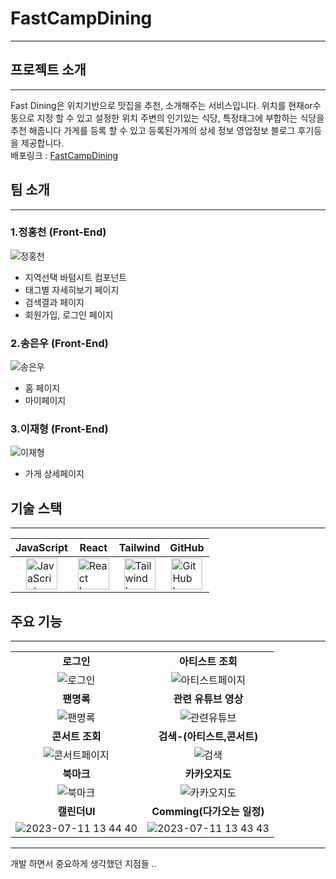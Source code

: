 # FastCampDining

---

## 프로젝트 소개

---
Fast Dining은 위치기반으로 맛집을 추천, 소개해주는 서비스입니다.
위치를 현재or수동으로 지정 할 수 있고 설정한 위치 주변의 인기있는 식당, 특정태그에 부합하는 식당을 추천 해줍니다
가게를 등록 할 수 있고 등록된가게의 상세 정보 영업정보 블로그 후기등을 제공합니다.<br>
배포링크 : <a href = "https://team-busan.netlify.app/">FastCampDining</a>

## 팀 소개

---
### 1.정홍천 (Front-End)
![정홍천](url_to_chulsoo_image)
- 지역선택 바텀시트 컴포넌트
- 태그별 자세히보기 페이지
- 검색결과 페이지
- 회원가입, 로그인 페이지

### 2.송은우 (Front-End)
![송은우](url_to_younghi_image)
- 홈 페이지
- 마이페이지

### 3.이재형 (Front-End)
![이재형](url_to_minsoo_image)
- 가게 상세페이지

## 기술 스택

---
| JavaScript | React | Tailwind | GitHub |
| --- | --- | --- | --- |
| <img src="https://noticon-static.tammolo.com/dgggcrkxq/image/upload/v1567008394/noticon/ohybolu4ensol1gzqas1.png" alt="JavaScript Logo" width="50" style="display: block; margin: auto;"/>|<img src="https://noticon-static.tammolo.com/dgggcrkxq/image/upload/v1566557331/noticon/d5hqar2idkoefh6fjtpu.png" alt="React Logo" width="50" style="display: block; margin: auto;"/>|<img src="https://noticon-static.tammolo.com/dgggcrkxq/image/upload/v1657314490/noticon/ur8spzfcq4acw7ijp68v.png" alt="Tailwind Logo" width="50" style="display: block; margin: auto;"/>|<img src="https://noticon-static.tammolo.com/dgggcrkxq/image/upload/v1566899596/noticon/slhw4nu8hybreryigopq.png" alt="GitHub Logo" width="50" style="display: block; margin: auto;"/>|


## 주요 기능
---
|                                                              |                                                              |
| :----------------------------------------------------------: | :----------------------------------------------------------: |
|     **로그인**    |    **아티스트 조회** |
| ![로그인](https://github.com/MintaekCho/consert-app/assets/105726931/96f55020-8e17-4485-bc71-ee31cc433105) | ![아티스트페이지](https://github.com/MintaekCho/consert-app/assets/105726931/829bde1a-2228-420f-a7e7-a5663675b02f) |
|     **팬명록**     |   **관련 유튜브 영상** |
| ![팬명록](https://github.com/MintaekCho/consert-app/assets/105726931/5b8e8df7-fd66-43d8-ad05-0f839c13af8c) | ![관련유튜브](https://github.com/MintaekCho/consert-app/assets/105726931/8c6f7caa-4265-48ee-b352-492f1f54e84c) |
|  **콘서트 조회** | **검색-(아티스트,콘서트)** |
| ![콘서트페이지](https://github.com/MintaekCho/consert-app/assets/105726931/9ec22180-7569-45d0-86de-d11bb26fcac5) | ![검색](https://github.com/MintaekCho/consert-app/assets/105726931/4dba4d70-1620-4984-b915-e2cf6a4b02d2) |
| **북마크** | **카카오지도** |
| ![북마크](https://github.com/MintaekCho/consert-app/assets/105726931/fd0fd393-d9f2-4b33-ab61-86001b818f8c) | ![카카오지도](https://github.com/MintaekCho/consert-app/assets/105726931/ee5b88d8-5276-4ad5-9e74-a2af9ca5bf6d)  |
|   **캘린더UI**    |    **Comming(다가오는 일정)** |
| ![2023-07-11 13 44 40](https://github.com/MintaekCho/consert-app/assets/105726931/d4c3555b-f085-46d3-8535-145f2b5b964b)|![2023-07-11 13 43 43](https://github.com/MintaekCho/consert-app/assets/105726931/18f35e3b-d9e7-4494-a818-db0f3e65aca3) |

---

개발 하면서 중요하게 생각했던 지점들 ..